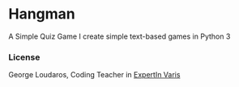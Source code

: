 # Hangman

A Simple Quiz Game
I create simple text-based games in Python 3

### License
George Loudaros, Coding Teacher in [ExpertIn Varis](https:expertvaris.com)

